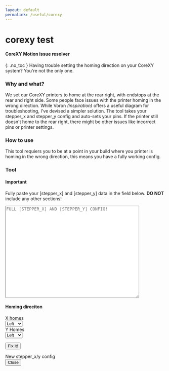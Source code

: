 ```yaml
---
layout: default
permalink: /useful/corexy
---
```


<!-- title: coreXY
nav_order: 1
has_children: false
has_toc: false
parent: Useful -->

<script src="../../../scripts/klipper_corexy_solver.js"></script>

# <i class="bi bi-calculator"></i> corexy test

#### CoreXY Motion issue resolver
{: .no_toc }
Having trouble setting the homing direction on your CoreXY system? You're not the only one.

### Why and what?

We set our CoreXY printers to home at the rear right, with endstops at the rear and right side. Some people face issues with the printer homing in the wrong direction. While Voron *(inspiration)* offers a useful diagram for troubleshooting, I've devised a simpler solution. The tool takes your stepper_x and stepper_y config and auto-sets your pins. If the printer still doesn't home to the rear right, there might be other issues like incorrect pins or printer settings.


### How to use

This tool requiers you to be at a point in your build where you printer is homing in the wrong direction, this means you have a fully working config.


### Tool

<div class="code-example" markdown="1">

#### Important
Fully paste your [stepper_x] and [stepper_y] data in the field below. **DO NOT** include any other sections!

<textarea id="inputData" class="list_dark" rows="19" cols="50" placeholder="FULL [STEPPER_X] AND [STEPPER_Y] CONFIG!"></textarea>

#### Homing direciton
<label for="stepperA">X homes </label><br/>
<select id="stepperA" class="list_dark">
    <option value="left">Left</option>
    <option value="right">Right</option>
    <option value="front">Front</option>
    <option value="rear">Rear</option>
</select><br/>
<label for="stepperB">Y Homes</label><br/>
<select id="stepperB" class="list_dark">
    <option value="left">Left</option>
    <option value="right">Right</option>
    <option value="front">Front</option>
    <option value="rear">Rear</option>
</select>

<button onclick="onSaveButtonClick(); parent.location='#new_stepper_config'" class="btn">Fix it!</button>
</div>

<div id="new_stepper_config" class="gcodebox__item">
    <div onclick="location.href='##';" class="background_close"></div>
    <div class="content">
        <div class="infobar">New stepper_x/y config</div>
            <div id="nowWhatText"></div>
        <div class="infobar"><button class="btn" onClick="parent.location='##'" type="button">Close</button></div>
    </div>
</div>